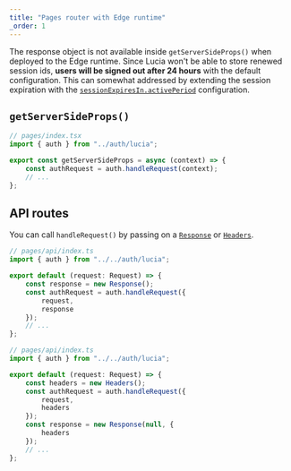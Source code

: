```yaml
---
title: "Pages router with Edge runtime"
_order: 1
---
```


The response object is not available inside `getServerSideProps()` when deployed to the Edge runtime. Since Lucia won't be able to store renewed session ids, **users will be signed out after 24 hours** with the default configuration. This can somewhat addressed by extending the session expiration with the [`sessionExpiresIn.activePeriod`](/basics/configuration#sessionexpiresin) configuration.

## `getServerSideProps()`

```ts
// pages/index.tsx
import { auth } from "../auth/lucia";

export const getServerSideProps = async (context) => {
	const authRequest = auth.handleRequest(context);
	// ...
};
```

## API routes

You can call `handleRequest()` by passing on a [`Response`](https://developer.mozilla.org/en-US/docs/Web/API/Response) or [`Headers`](https://developer.mozilla.org/en-US/docs/Web/API/Fetch_API/Using_Fetch).

```ts
// pages/api/index.ts
import { auth } from "../../auth/lucia";

export default (request: Request) => {
	const response = new Response();
	const authRequest = auth.handleRequest({
		request,
		response
	});
	// ...
};
```

```ts
// pages/api/index.ts
import { auth } from "../../auth/lucia";

export default (request: Request) => {
	const headers = new Headers();
	const authRequest = auth.handleRequest({
		request,
		headers
	});
	const response = new Response(null, {
		headers
	});
	// ...
};
```
